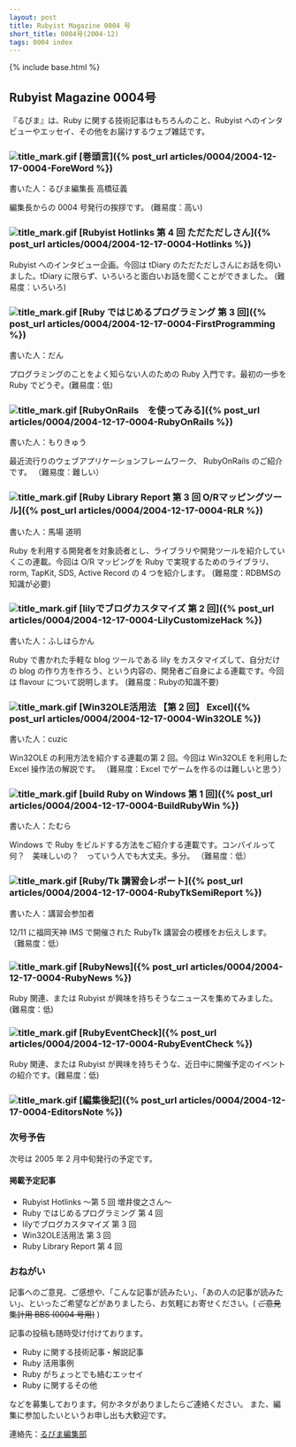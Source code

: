 ```yaml
---
layout: post
title: Rubyist Magazine 0004 号
short_title: 0004号(2004-12)
tags: 0004 index
---
```

{% include base.html %}


## Rubyist Magazine 0004号

『るびま』は、Ruby に関する技術記事はもちろんのこと、Rubyist へのインタビューやエッセイ、その他をお届けするウェブ雑誌です。

### ![title_mark.gif]({{site.baseurl}}/images/title_mark.gif) [巻頭言]({% post_url articles/0004/2004-12-17-0004-ForeWord %})

書いた人：るびま編集長 高橋征義

編集長からの 0004 号発行の挨拶です。 (難易度：高い)

### ![title_mark.gif]({{site.baseurl}}/images/title_mark.gif) [Rubyist Hotlinks 第 4 回 ただただしさん]({% post_url articles/0004/2004-12-17-0004-Hotlinks %})

Rubyist へのインタビュー企画。今回は tDiary のただただしさんにお話を伺いました。tDiary に限らず、いろいろと面白いお話を聞くことができました。
(難易度：いろいろ) 

### ![title_mark.gif]({{site.baseurl}}/images/title_mark.gif) [Ruby ではじめるプログラミング 第 3 回]({% post_url articles/0004/2004-12-17-0004-FirstProgramming %})

書いた人：だん

プログラミングのことをよく知らない人のための Ruby 入門です。最初の一歩を Ruby でどうぞ。(難易度：低) 

### ![title_mark.gif]({{site.baseurl}}/images/title_mark.gif) [RubyOnRails　を使ってみる]({% post_url articles/0004/2004-12-17-0004-RubyOnRails %})

書いた人：もりきゅう

最近流行りのウェブアプリケーションフレームワーク、 RubyOnRails のご紹介です。
（難易度：難しい）

### ![title_mark.gif]({{site.baseurl}}/images/title_mark.gif) [Ruby Library Report 第 3 回 O/Rマッピングツール]({% post_url articles/0004/2004-12-17-0004-RLR %})

書いた人：馬場 道明

Ruby を利用する開発者を対象読者とし、ライブラリや開発ツールを紹介していくこの連載。今回は O/R マッピングを Ruby で実現するためのライブラリ、rorm, TapKit, SDS, Active Record の 4 つを紹介します。 
(難易度：RDBMSの知識が必要) 

### ![title_mark.gif]({{site.baseurl}}/images/title_mark.gif) [lilyでブログカスタマイズ 第 2 回]({% post_url articles/0004/2004-12-17-0004-LilyCustomizeHack %})

書いた人：ふしはらかん

Ruby で書かれた手軽な blog ツールである lily をカスタマイズして、自分だけの blog の作り方を作ろう、という内容の、開発者ご自身による連載です。今回は flavour について説明します。
(難易度：Rubyの知識不要)

### ![title_mark.gif]({{site.baseurl}}/images/title_mark.gif) [Win32OLE活用法 【第 2 回】 Excel]({% post_url articles/0004/2004-12-17-0004-Win32OLE %})

書いた人：cuzic 

Win32OLE の利用方法を紹介する連載の第 2 回。今回は Win32OLE を利用した Excel 操作法の解説です。
（難易度：Excel でゲームを作るのは難しいと思う）

### ![title_mark.gif]({{site.baseurl}}/images/title_mark.gif) [build Ruby on Windows 第 1 回]({% post_url articles/0004/2004-12-17-0004-BuildRubyWin %})

書いた人：たむら

Windows で Ruby をビルドする方法をご紹介する連載です。コンパイルって何？　美味しいの？　っていう人でも大丈夫。多分。
（難易度：低）

### ![title_mark.gif]({{site.baseurl}}/images/title_mark.gif) [Ruby/Tk 講習会レポート]({% post_url articles/0004/2004-12-17-0004-RubyTkSemiReport %})

書いた人：講習会参加者

12/11 に福岡天神 IMS で開催された RubyTk 講習会の模様をお伝えします。
（難易度：低）

### ![title_mark.gif]({{site.baseurl}}/images/title_mark.gif) [RubyNews]({% post_url articles/0004/2004-12-17-0004-RubyNews %})

Ruby 関連、または Rubyist が興味を持ちそうなニュースを集めてみました。(難易度：低) 

### ![title_mark.gif]({{site.baseurl}}/images/title_mark.gif) [RubyEventCheck]({% post_url articles/0004/2004-12-17-0004-RubyEventCheck %})

Ruby 関連、または Rubyist が興味を持ちそうな、近日中に開催予定のイベントの紹介です。(難易度：低) 

### ![title_mark.gif]({{site.baseurl}}/images/title_mark.gif) [編集後記]({% post_url articles/0004/2004-12-17-0004-EditorsNote %})

### 次号予告

次号は 2005 年 2 月中旬発行の予定です。

#### 掲載予定記事

* Rubyist Hotlinks 〜第 5 回 増井俊之さん〜
* Ruby ではじめるプログラミング 第 4 回
* lilyでブログカスタマイズ 第 3 回
* Win32OLE活用法 第 3 回
* Ruby Library Report 第 4 回


### おねがい

記事へのご意見、ご感想や、「こんな記事が読みたい」、「あの人の記事が読みたい」、といったご希望などがありましたら、お気軽にお寄せください。( ~~ご意見集計用 BBS (0004 号用)~~ )

記事の投稿も随時受け付けております。

* Ruby に関する技術記事・解説記事
* Ruby 活用事例
* Ruby がちょっとでも絡むエッセイ
* Ruby に関するその他


などを募集しております。何かネタがありましたらご連絡ください。
また、編集に参加したいというお申し出も大歓迎です。

連絡先：[るびま編集部](mailto:magazine@ruby-no-kai.org)


